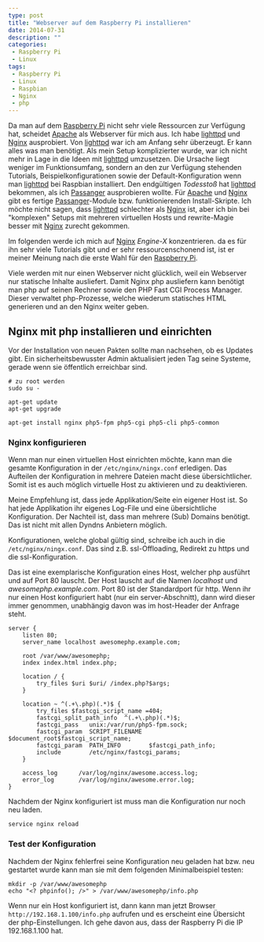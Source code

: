 ```yaml
---
type: post
title: "Webserver auf dem Raspberry Pi installieren"
date: 2014-07-31
description: ""
categories: 
 - Raspberry Pi
 - Linux
tags:
 - Raspberry Pi
 - Linux
 - Raspbian
 - Nginx
 - php
---
```



Da man auf dem [Raspberry Pi] nicht sehr viele Ressourcen zur Verfügung hat, scheidet [Apache] als
Webserver für mich aus. Ich habe [lighttpd] und [Nginx] ausprobiert. Von [lighttpd] war ich am 
Anfang sehr überzeugt. Er kann alles was man benötigt. Als mein Setup komplizierter wurde, war
ich nicht mehr in Lage in die Ideen mit [lighttpd] umzusetzen. Die Ursache liegt weniger im
Funktionsumfang, sondern an den zur Verfügung stehenden Tutorials, Beispielkonfigurationen sowie der
Default-Konfiguration wenn man [lighttpd] bei Raspbian installiert. Den endgültigen *Todesstoß* hat
[lighttpd] bekommen, als ich [Passanger] ausprobieren wollte. Für [Apache] und [Nginx] gibt es fertige
[Passanger]-Module bzw. funktionierenden Install-Skripte. Ich möchte nicht sagen, dass [lighttpd] schlechter
als [Nginx] ist, aber ich bin bei "komplexen" Setups mit mehreren virtuellen Hosts und rewrite-Magie
besser mit [Nginx] zurecht gekommen.

Im folgenden werde ich mich auf [Nginx] *Engine-X* konzentrieren. da es für ihn sehr viele Tutorials
gibt und er sehr ressourcenschonend ist, ist er meiner Meinung nach die erste Wahl für den [Raspberry Pi].

Viele werden mit nur einen Webserver nicht glücklich, weil ein Webserver nur statische Inhalte ausliefert.
Damit Nginx php ausliefern kann benötigt man php auf seinen Rechner sowie den 
PHP Fast CGI Process Manager. Dieser verwaltet php-Prozesse, welche wiederum statisches HTML generieren
und an den Nginx weiter geben.

## Nginx mit php installieren und einrichten ##

Vor der Installation von neuen Pakten sollte man nachsehen, ob es Updates gibt. Ein 
sicherheitsbewusster Admin aktualisiert jeden Tag seine Systeme,
gerade wenn sie öffentlich erreichbar sind.

```
# zu root werden
sudo su -

apt-get update
apt-get upgrade

apt-get install nginx php5-fpm php5-cgi php5-cli php5-common
```

### Nginx konfigurieren ####

Wenn man nur einen virtuellen Host einrichten möchte, kann man die gesamte Konfiguration in der
`/etc/nginx/ningx.conf` erledigen. Das Aufteilen der Konfiguration in mehrere Dateien macht diese
übersichtlicher. Somit ist es auch möglich virtuelle Host zu aktivieren und zu deaktivieren.

Meine Empfehlung ist, dass jede Applikation/Seite ein eigener Host ist. So hat jede Applikation
ihr eigenes Log-File und eine übersichtliche Konfiguration.
Der Nachteil ist, dass man mehrere (Sub) Domains benötigt. Das ist nicht
mit allen Dyndns Anbietern möglich.

Konfigurationen, welche global gültig sind, schreibe ich auch
in die `/etc/nginx/ningx.conf`. Das sind z.B. ssl-Offloading, Redirekt zu https und die 
ssl-Konfiguration.


Das ist eine exemplarische Konfiguration eines Host, welcher php ausführt und auf Port 80 lauscht.
Der Host lauscht auf die Namen *localhost* und *awesomephp.example.com*. Port 80 ist der
Standardport für http. Wenn ihr nur einen Host konfiguriert habt (nur ein server-Abschnitt), dann
wird dieser immer genommen, unabhängig davon was im host-Header der Anfrage steht.

```
server {
    listen 80;
    server_name localhost awesomephp.example.com;
    
    root /var/www/awesomephp;
    index index.html index.php;
    
    location / {
        try_files $uri $uri/ /index.php?$args;
    }

    location ~ ^(.+\.php)(.*)$ {
        try_files $fastcgi_script_name =404;
        fastcgi_split_path_info  ^(.+\.php)(.*)$;
        fastcgi_pass   unix:/var/run/php5-fpm.sock;
        fastcgi_param  SCRIPT_FILENAME  $document_root$fastcgi_script_name;
        fastcgi_param  PATH_INFO        $fastcgi_path_info;
        include        /etc/nginx/fastcgi_params;
    }

    access_log      /var/log/nginx/awesome.access.log;
    error_log       /var/log/nginx/awesome.error.log;
}
```

Nachdem der Nginx konfiguriert ist muss man die Konfiguration nur noch neu laden.

```
service nginx reload
```

### Test der Konfiguration ###

Nachdem der Nginx fehlerfrei seine Konfiguration neu geladen hat bzw. neu gestartet wurde kann man sie mit dem
folgenden Minimalbeispiel testen: 

```
mkdir -p /var/www/awesomephp
echo "<? phpinfo(); />" > /var/www/awesomephp/info.php
```

Wenn nur ein Host konfiguriert ist, dann kann man jetzt Browser `http://192.168.1.100/info.php` aufrufen
und es erscheint eine Übersicht der php-Einstellungen. Ich gehe davon aus, dass der Raspberry Pi die IP
192.168.1.100 hat.

[Apache]: http://httpd.apache.org/
[lighttpd]: http://www.lighttpd.net/
[Nginx]: http://nginx.org
[Passanger]: https://www.phusionpassenger.com/
[Raspberry Pi]: http://www.raspberrypi.org/
